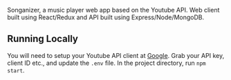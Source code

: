 Songanizer, a music player web app based on the Youtube API. Web client built using React/Redux and API built using Express/Node/MongoDB. 

## Running Locally

You will need to setup your Youtube API client at [Google](https://console.developers.google.com).
Grab your API key, client ID etc., and update the `.env` file. 
In the project directory, run `npm start`.
